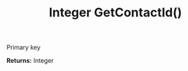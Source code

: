 ﻿---
uid: crmscript_ref_NSContactActivity_GetContactId
title: Integer GetContactId()
intellisense: NSContactActivity.GetContactId
keywords: NSContactActivity, GetContactId
so.topic: reference
---

Primary key

**Returns:** Integer


